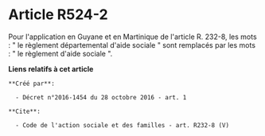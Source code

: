 # Article R524-2

Pour l'application en Guyane et en Martinique de l'article R. 232-8, les mots : " le règlement départemental d'aide sociale "
sont remplacés par les mots : " le règlement d'aide sociale ".

**Liens relatifs à cet article**

	**Créé par**:

	  - Décret n°2016-1454 du 28 octobre 2016 - art. 1

	**Cite**:

	  - Code de l'action sociale et des familles - art. R232-8 (V)
